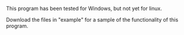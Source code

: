 This program has been tested for Windows, but not yet for linux.

Download the files in "example" for a sample of the functionality of this program.
